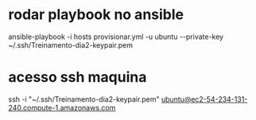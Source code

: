 # rodar playbook no ansible
ansible-playbook -i hosts provisionar.yml -u ubuntu --private-key ~/.ssh/Treinamento-dia2-keypair.pem

# acesso ssh maquina
ssh -i "~/.ssh/Treinamento-dia2-keypair.pem" ubuntu@ec2-54-234-131-240.compute-1.amazonaws.com 
